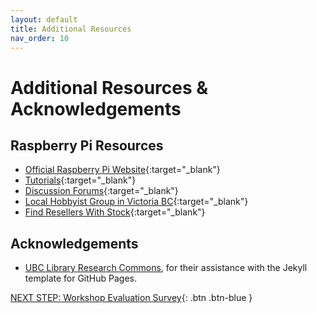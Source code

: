 ```yaml
---
layout: default
title: Additional Resources
nav_order: 10
---
```

# Additional Resources & Acknowledgements

## Raspberry Pi Resources

- [Official Raspberry Pi Website](https://www.raspberrypi.org/){:target="_blank"}
- [Tutorials](https://www.raspberrypi.com/tutorials/){:target="_blank"}
- [Discussion Forums](https://forums.raspberrypi.com/){:target="_blank"}
- [Local Hobbyist Group in Victoria BC](https://vicpimakers.ca/about/){:target="_blank"}
- [Find Resellers With Stock](https://rpilocator.com/){:target="_blank"}

## Acknowledgements

- [UBC Library Research Commons](https://github.com/ubc-library-rc/), for their assistance with the Jekyll template for GitHub Pages.


[NEXT STEP: Workshop Evaluation Survey](workshop-survey.html){: .btn .btn-blue }

